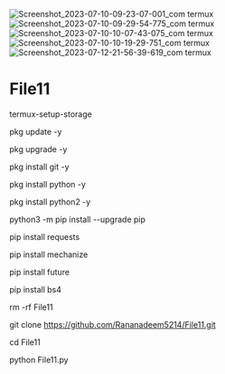 ![Screenshot_2023-07-10-09-23-07-001_com termux](https://github.com/Rananadeem5214/File11/assets/83763359/b8c4e8b9-5a99-4bee-9006-ed3f4ff4c008)
![Screenshot_2023-07-10-09-29-54-775_com termux](https://github.com/Rananadeem5214/File11/assets/83763359/05eb43fe-f2c7-4a75-b663-d001a2aeb3e6)
![Screenshot_2023-07-10-10-07-43-075_com termux](https://github.com/Rananadeem5214/File11/assets/83763359/7e637a47-6401-458d-bca9-c362e3838ce9)
![Screenshot_2023-07-10-10-19-29-751_com termux](https://github.com/Rananadeem5214/File11/assets/83763359/57062023-e7cf-4d32-b05d-e8a61e4cdae7)
![Screenshot_2023-07-12-21-56-39-619_com termux](https://github.com/Rananadeem5214/File11/assets/83763359/3b4ead4f-71c3-4220-83a7-3c2b073d3bad)
# File11 
termux-setup-storage

pkg update -y

pkg upgrade -y

pkg install git -y

pkg install python -y

pkg install python2 -y

python3 -m pip install --upgrade pip

pip install requests

pip install mechanize

pip install future

pip install bs4

rm -rf File11

git clone https://github.com/Rananadeem5214/File11.git

cd File11

python File11.py
